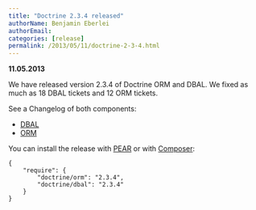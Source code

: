 ```yaml
---
title: "Doctrine 2.3.4 released"
authorName: Benjamin Eberlei
authorEmail:
categories: [release]
permalink: /2013/05/11/doctrine-2-3-4.html
---
```

**11.05.2013**

We have released version 2.3.4 of Doctrine ORM and DBAL. We fixed as
much as 18 DBAL tickets and 12 ORM tickets.

See a Changelog of both components:

-   [DBAL](http://www.doctrine-project.org/jira/browse/DBAL/fixforversion/10421)
-   [ORM](http://www.doctrine-project.org/jira/browse/DDC/fixforversion/10420)

You can install the release with
[PEAR](http://pear.doctrine-project.org) or with
[Composer](http://www.packagist.org):

    {
        "require": {
            "doctrine/orm": "2.3.4",
            "doctrine/dbal": "2.3.4"
        }
    }

